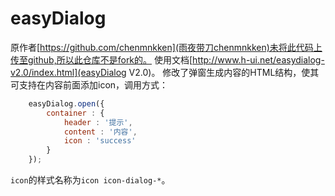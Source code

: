 # easyDialog

原作者[https://github.com/chenmnkken](雨夜带刀chenmnkken)未将此代码上传至github,所以此仓库不是fork的。
使用文档[http://www.h-ui.net/easydialog-v2.0/index.html](easyDialog V2.0)。
修改了弹窗生成内容的HTML结构，使其可支持在内容前面添加icon，调用方式：
``` javascript
	easyDialog.open({
		container : {
			header : '提示',
			content : '内容',
			icon : 'success'
		}
	});
```
`icon`的样式名称为`icon icon-dialog-*`。
